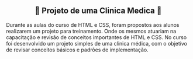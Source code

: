 <h2 align="center"> 🍎 Projeto de uma Clinica Medica 🍏</h2>


<p> Durante as aulas do curso de HTML e CSS, foram propostos aos alunos realizarem um projeto para treinamento. Onde os mesmos atuariam na capacitação e revisão de conceitos importantes de HTML e CSS. No curso foi desenvolvido um projeto simples de uma clinica médica, com o objetivo de revisar conceitos básicos e padrões de implementação.
